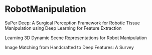 # RobotManipulation


SuPer Deep: A Surgical Perception Framework for Robotic Tissue Manipulation using Deep Learning for Feature Extraction

Learning 3D Dynamic Scene Representations for Robot Manipulation




Image Matching from Handcrafted to Deep Features: A Survey







